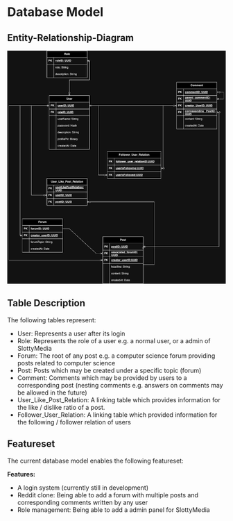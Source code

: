 # Database Model

## Entity-Relationship-Diagram

![ERM](SlottyMedia_ERM.png)

## Table Description

The following tables represent:

- User: Represents a user after its login
- Role: Represents the role of a user e.g. a normal user, or a admin of SlottyMedia
- Forum: The root of any post e.g. a computer science forum providing posts related to computer science
- Post: Posts which may be created under a specific topic (forum)
- Comment: Comments which may be provided by users to a corresponding post (nesting comments e.g. answers on comments may be allowed in the future)
- User_Like_Post_Relation: A linking table which provides information for the like / dislike ratio of a post.
- Follower_User_Relation: A linking table which provided information for the following / follower relation of users

## Featureset

The current database model enables the following featureset:

**Features:**

- A login system (currently still in development)
- Reddit clone: Being able to add a forum with multiple posts and corresponding comments written by any user
- Role management: Being able to add a admin panel for SlottyMedia




